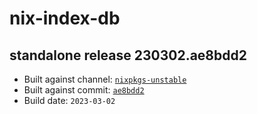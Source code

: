 # nix-index-db
## standalone release 230302.ae8bdd2
- Built against channel: [`nixpkgs-unstable`](https://github.com/nixos/nixpkgs/tree/nixpkgs-unstable)
- Built against commit: [`ae8bdd2`](https://github.com/NixOS/nixpkgs/commit/ae8bdd2de4c23b239b5a771501641d2ef5e027d0)
- Build date: `2023-03-02`
